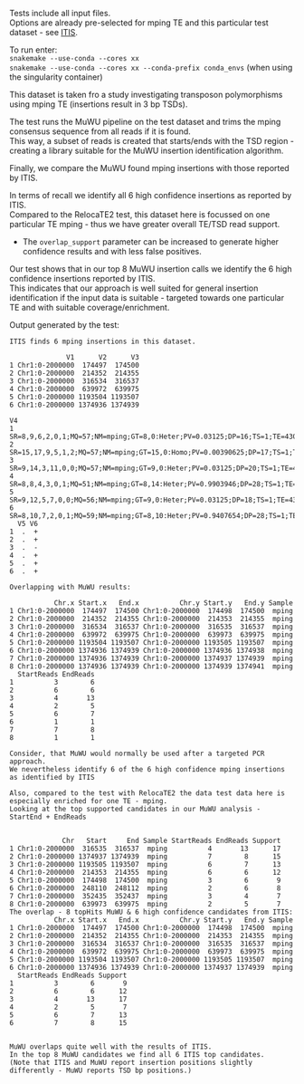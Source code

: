Tests include all input files.  
Options are already pre-selected for mping TE and this particular test dataset - see [ITIS](https://github.com/Chuan-Jiang/ITIS).  

To run enter:  
`snakemake --use-conda --cores xx`  
`snakemake --use-conda --cores xx --conda-prefix conda_envs` (when using the singularity container)  

This dataset is taken fro a study investigating transposon polymorphisms using mping TE (insertions result in 3 bp TSDs).  

The test runs the MuWU pipeline on the test dataset and trims the mping consensus sequence from all reads if it is found.  
This way, a subset of reads is created that starts/ends with the TSD region - creating a library suitable for the MuWU insertion identification algorithm.  

Finally, we compare the MuWU found mping insertions with those reported by ITIS.  

In terms of recall we identify all 6 high confidence insertions as reported by ITIS.  
Compared to the RelocaTE2 test, this dataset here is focussed on one particular TE mping - thus we have greater overall TE/TSD read support.  
- The `overlap_support` parameter can be increased to generate higher confidence results and with less false positives.  

Our test shows that in our top 8 MuWU insertion calls we identify the 6 high confidence insertions reported by ITIS.  
This indicates that our approach is well suited for general insertion identification if the input data is suitable - targeted towards one particular TE and with suitable coverage/enrichment.  

Output generated by the test:

```
ITIS finds 6 mping insertions in this dataset.

              V1      V2      V3
1 Chr1:0-2000000  174497  174500
2 Chr1:0-2000000  214352  214355
3 Chr1:0-2000000  316534  316537
4 Chr1:0-2000000  639972  639975
5 Chr1:0-2000000 1193504 1193507
6 Chr1:0-2000000 1374936 1374939
                                                                                 V4
1      SR=8,9,6,2,0,1;MQ=57;NM=mping;GT=8,0:Heter;PV=0.03125;DP=16;TS=1;TE=430;NB=N
2 SR=15,17,9,5,1,2;MQ=57;NM=mping;GT=15,0:Homo;PV=0.00390625;DP=17;TS=1;TE=430;NB=N
3    SR=9,14,3,11,0,0;MQ=57;NM=mping;GT=9,0:Heter;PV=0.03125;DP=20;TS=1;TE=430;NB=N
4   SR=8,8,4,3,0,1;MQ=51;NM=mping;GT=8,14:Heter;PV=0.9903946;DP=28;TS=1;TE=430;NB=N
5     SR=9,12,5,7,0,0;MQ=56;NM=mping;GT=9,0:Heter;PV=0.03125;DP=18;TS=1;TE=430;NB=N
6  SR=8,10,7,2,0,1;MQ=59;NM=mping;GT=8,10:Heter;PV=0.9407654;DP=28;TS=1;TE=430;NB=N
  V5 V6
1  .  +
2  .  +
3  .  -
4  .  +
5  .  +
6  .  +

Overlapping with MuWU results:

           Chr.x Start.x   End.x          Chr.y Start.y   End.y Sample
1 Chr1:0-2000000  174497  174500 Chr1:0-2000000  174498  174500  mping
2 Chr1:0-2000000  214352  214355 Chr1:0-2000000  214353  214355  mping
3 Chr1:0-2000000  316534  316537 Chr1:0-2000000  316535  316537  mping
4 Chr1:0-2000000  639972  639975 Chr1:0-2000000  639973  639975  mping
5 Chr1:0-2000000 1193504 1193507 Chr1:0-2000000 1193505 1193507  mping
6 Chr1:0-2000000 1374936 1374939 Chr1:0-2000000 1374936 1374938  mping
7 Chr1:0-2000000 1374936 1374939 Chr1:0-2000000 1374937 1374939  mping
8 Chr1:0-2000000 1374936 1374939 Chr1:0-2000000 1374939 1374941  mping
  StartReads EndReads
1          3        6
2          6        6
3          4       13
4          2        5
5          6        7
6          1        1
7          7        8
8          1        1

Consider, that MuWU would normally be used after a targeted PCR approach.
We nevertheless identify 6 of the 6 high confidence mping insertions as identified by ITIS

Also, compared to the test with RelocaTE2 the data test data here is especially enriched for one TE - mping.
Looking at the top supported candidates in our MuWU analysis - StartEnd + EndReads


             Chr   Start     End Sample StartReads EndReads Support
1 Chr1:0-2000000  316535  316537  mping          4       13      17
2 Chr1:0-2000000 1374937 1374939  mping          7        8      15
3 Chr1:0-2000000 1193505 1193507  mping          6        7      13
4 Chr1:0-2000000  214353  214355  mping          6        6      12
5 Chr1:0-2000000  174498  174500  mping          3        6       9
6 Chr1:0-2000000  248110  248112  mping          2        6       8
7 Chr1:0-2000000  352435  352437  mping          3        4       7
8 Chr1:0-2000000  639973  639975  mping          2        5       7
The overlap - 8 topHits MuWU & 6 high confidence candidates from ITIS:
           Chr.x Start.x   End.x          Chr.y Start.y   End.y Sample
1 Chr1:0-2000000  174497  174500 Chr1:0-2000000  174498  174500  mping
2 Chr1:0-2000000  214352  214355 Chr1:0-2000000  214353  214355  mping
3 Chr1:0-2000000  316534  316537 Chr1:0-2000000  316535  316537  mping
4 Chr1:0-2000000  639972  639975 Chr1:0-2000000  639973  639975  mping
5 Chr1:0-2000000 1193504 1193507 Chr1:0-2000000 1193505 1193507  mping
6 Chr1:0-2000000 1374936 1374939 Chr1:0-2000000 1374937 1374939  mping
  StartReads EndReads Support
1          3        6       9
2          6        6      12
3          4       13      17
4          2        5       7
5          6        7      13
6          7        8      15


MuWU overlaps quite well with the results of ITIS.
In the top 8 MuWU candidates we find all 6 ITIS top candidates.
(Note that ITIS and MuWU report insertion positions slightly differently - MuWU reports TSD bp positions.)
```
